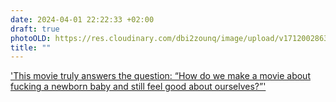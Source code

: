 ```yaml
---
date: 2024-04-01 22:22:33 +02:00
draft: true
photoOLD: https://res.cloudinary.com/dbi2zounq/image/upload/v1712002863/qly68g5jwxvqkkpcv17d.jpg
title: ""
---
```


['This movie truly answers the question: “How do we make a movie about fucking a newborn baby and still feel good about ourselves?”'](https://www.reddit.com/r/criterion/s/p0Sni2zOzM)
